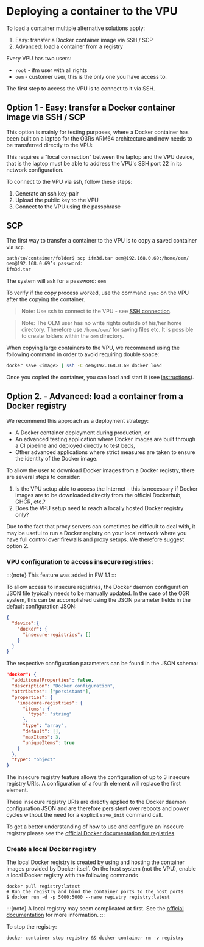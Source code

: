 # Deploying a container to the VPU

To load a container multiple alternative solutions apply:
1. Easy: transfer a Docker container image via SSH / SCP
2. Advanced: load a container from a registry

Every VPU has two users:

- `root` - ifm user with all rights
- `oem` - customer user, this is the only one you have access to.

The first step to access the VPU is to connect to it via SSH.
## Option 1 - Easy: transfer a Docker container image via SSH / SCP
This option is mainly for testing purposes, where a Docker container has been built on a laptop for the O3Rs ARM64 architecture and now needs to be transferred directly to the VPU:

This requires a "local connection" between the laptop and the VPU device, that is the laptop must be able to address the VPU's SSH port 22 in its network configuration.

To connect to the VPU via ssh, follow these steps:

1. Generate an ssh key-pair
2. Upload the public key to the VPU
3. Connect to the VPU using the passphrase

## SCP

The first way to transfer a container to the VPU is to copy a saved container via `scp`.

```bash
path/to/container/folder$ scp ifm3d.tar oem@192.168.0.69:/home/oem/
oem@192.168.0.69’s password:
ifm3d.tar                                                                       100%  108MB  51.5MB/s   00:02
```

The system will ask for a password: `oem`

To verify if the copy process worked, use the command `sync` on the VPU after the copying the container.

> Note: Use ssh to connect to the VPU - see [SSH connection](#option-1---easy-transfer-a-docker-container-image-via-ssh--scp).

> Note: The OEM user has no write rights outside of his/her home directory. Therefore use `/home/oem/` for saving files etc. It is possible to create folders within the `oem` directory.

When copying large containers to the VPU, we recommend using the following command in order to avoid requiring double space:
```bash
docker save <image> | ssh -C oem@192.168.0.69 docker load
```
Once you copied the container, you can load and start it (see [instructions](docker.md#load-and-start-a-container)).


## Option 2. - Advanced: load a container from a Docker registry

We recommend this approach as a deployment strategy:
+ A Docker container deployment during production, or
+ An advanced testing application where Docker images are built through a CI pipeline and deployed directly to test beds,
+ Other advanced applications where strict measures are taken to ensure the identity of the Docker image.

To allow the user to download Docker images from a Docker registry, there are several steps to consider:
1. Is the VPU setup able to access the Internet - this is necessary if Docker images are to be downloaded directly from the official Dockerhub, GHCR, etc.?
2. Does the VPU setup need to reach a locally hosted Docker registry only?

Due to the fact that proxy servers can sometimes be difficult to deal with, it may be useful to run a Docker registry on your local network where you have full control over firewalls and proxy setups. We therefore suggest option 2.


### VPU configuration to access insecure registries:
:::{note}
This feature was added in FW 1.1
:::

To allow access to insecure registries, the Docker daemon configuration JSON file typically needs to be manually updated.
In the case of the O3R system, this can be accomplished using the JSON parameter fields in the default configuration JSON:

```json
{
  "device":{
    "docker": {
      "insecure-registries": []
    }
  }
}
```

The respective configuration parameters can be found in the JSON schema:
```json
"docker": {
  "additionalProperties": false,
  "description": "Docker configuration",
  "attributes": ["persistant"],
  "properties": {
    "insecure-registries": {
      "items": {
        "type": "string"
      },
      "type": "array",
      "default": [],
      "maxItems": 3,
      "uniqueItems": true
    }
  },
  "type": "object"
}
```

The insecure registry feature allows the configuration of up to 3 insecure registry URIs. A configuration of a fourth element will replace the first element.

These insecure registry URIs are directly applied to the Docker daemon configuration JSON and are therefore persistent over reboots and power cycles without the need for a explicit `save_init` command call.

To get a better understanding of how to use and configure an insecure registry please see the [official Docker documentation for registries](https://docs.docker.com/registry/).


### Create a local Docker registry

The local Docker registry is created by using and hosting the container images provided by Docker itself.
On the host system (not the VPU), enable a local Docker registry with the following commands

```console
docker pull registry:latest
# Run the registry and bind the container ports to the host ports
$ docker run -d -p 5000:5000 --name registry registry:latest
```
:::{note}
A local registry may seem complicated at first. See the [official documentation](https://docs.docker.com/registry/deploying/) for more information.
:::

To stop the registry:

```console
docker container stop registry && docker container rm -v registry
```
